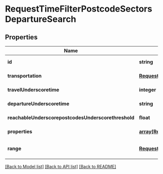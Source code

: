 # RequestTimeFilterPostcodeSectorsDepartureSearch

## Properties
Name | Type | Description | Notes
------------ | ------------- | ------------- | -------------
**id** | **string** |  | [default to null]
**transportation** | [**RequestTransportation**](RequestTransportation.md) |  | [default to null]
**travelUnderscoretime** | **integer** |  | [default to null]
**departureUnderscoretime** | **string** |  | [default to null]
**reachableUnderscorepostcodesUnderscorethreshold** | **float** |  | [default to null]
**properties** | [**array[RequestTimeFilterPostcodeSectorsProperty]**](RequestTimeFilterPostcodeSectorsProperty.md) |  | [default to null]
**range** | [**RequestRangeFull**](RequestRangeFull.md) |  | [optional] [default to null]

[[Back to Model list]](../README.md#documentation-for-models) [[Back to API list]](../README.md#documentation-for-api-endpoints) [[Back to README]](../README.md)



